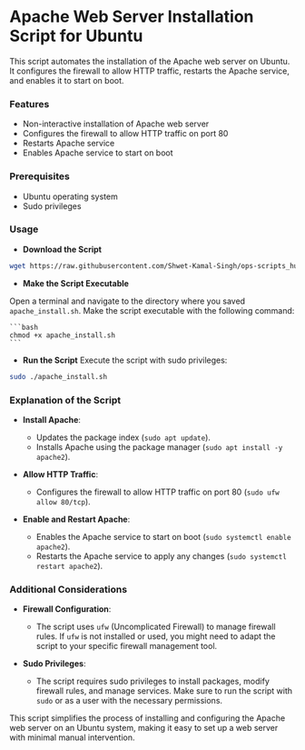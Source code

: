 # Apache Web Server Installation Script for Ubuntu

This script automates the installation of the Apache web server on Ubuntu. It configures the firewall to allow HTTP traffic, restarts the Apache service, and enables it to start on boot.

### Features

* Non-interactive installation of Apache web server
* Configures the firewall to allow HTTP traffic on port 80
* Restarts Apache service
* Enables Apache service to start on boot

### Prerequisites

- Ubuntu operating system
- Sudo privileges

### Usage

* **Download the Script**

```bash
wget https://raw.githubusercontent.com/Shwet-Kamal-Singh/ops-scripts_hub/main/ubuntu/app_stack/web_server/apache/apache_install.sh
```

* **Make the Script Executable**

Open a terminal and navigate to the directory where you saved `apache_install.sh`. Make the script executable with the following command:

    ```bash
    chmod +x apache_install.sh
    ```

* **Run the Script**
Execute the script with sudo privileges:

```bash
sudo ./apache_install.sh
```

### Explanation of the Script

* **Install Apache**:
  * Updates the package index (`sudo apt update`).
  * Installs Apache using the package manager (`sudo apt install -y apache2`).

* **Allow HTTP Traffic**:
  * Configures the firewall to allow HTTP traffic on port 80 (`sudo ufw allow 80/tcp`).

* **Enable and Restart Apache**:
  * Enables the Apache service to start on boot (`sudo systemctl enable apache2`).
  * Restarts the Apache service to apply any changes (`sudo systemctl restart apache2`).

### Additional Considerations

* **Firewall Configuration**:
  * The script uses `ufw` (Uncomplicated Firewall) to manage firewall rules. If `ufw` is not installed or used, you might need to adapt the script to your specific firewall management tool.

* **Sudo Privileges**:
  * The script requires sudo privileges to install packages, modify firewall rules, and manage services. Make sure to run the script with `sudo` or as a user with the necessary permissions.

This script simplifies the process of installing and configuring the Apache web server on an Ubuntu system, making it easy to set up a web server with minimal manual intervention.
